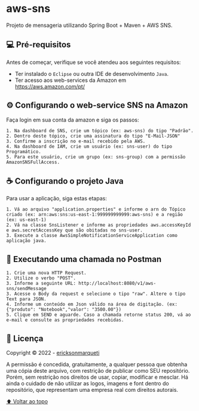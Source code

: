 # aws-sns
Projeto de mensageria utilizando Spring Boot + Maven + AWS SNS.

## 💻 Pré-requisitos

Antes de começar, verifique se você atendeu aos seguintes requisitos:
* Ter instalado o `Eclipse` ou outra IDE de desenvolvimento `Java`.
* Ter acesso aos web-services da Amazon em https://aws.amazon.com/pt/

## ⚙️ Configurando o web-service SNS na Amazon

Faça login em sua conta da amazon e siga os passos:

```
1. Na dashboard de SNS, crie um tópico (ex: aws-sns) do tipo "Padrão".
2. Dentro deste tópico, crie uma assinatura do tipo "E-Mail-JSON"
3. Confirme a inscrição no e-mail recebido pela AWS.
4. Na dashboard de IAM, crie um usuário (ex: sns-user) do tipo Programático.
5. Para este usuário, crie um grupo (ex: sns-group) com a permissão AmazonSNSFullAccess.
```

## ☕ Configurando o projeto Java

Para usar a aplicação, siga estas etapas:

```
1. Vá ao arquivo "application.properties" e informe o arn do Tópico criado (ex: arn:aws:sns:us-east-1:999999999999:aws-sns) e a região (ex: us-east-1)
2. Vá na classe SnsListener e informe as propriedades aws.accessKeyId e aws.secretAccessKey que são obitadas no sns-user.
3. Execute a classe AwsSimpleNotificationServiceApplication como aplicação java.
```

## 🚀 Executando uma chamada no Postman

```
1. Crie uma nova HTTP Request.
2. Utilize o verbo "POST".
3. Informe a seguinte URL: http://localhost:8080/v1/aws-sns/sendMessage
3. Acesse o Body da request e selecione o tipo "raw". Altere o tipo Text para JSON.
4. Informe um conteúdo em Json válido na área de digitação. (ex: {"produto": "Notebook","valor": "3500.00"})
5. Clique em SEND e aguarde. Caso a chamada retorne status 200, vá ao e-mail e consulte as propriedades recebidas.

```


## 📝 Licença

Copyright © 2022 - [ericksonmarqueti](https://github.com/ericksonmarqueti)

A permissão é concedida, gratuitamente, a qualquer pessoa que obtenha uma cópia deste arquivo, com restrição de publicar como SEU repositório. Porém, sem restrição nos direitos de usar, copiar, modificar e mesclar. Há ainda o cuidado de não utilizar as logos, imagens e font dentro do repositório, que representam uma empresa real com direitos autorais.

[⬆ Voltar ao topo](#aws-sns)<br>
